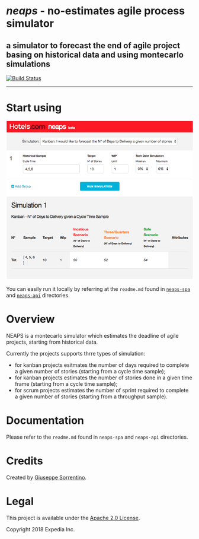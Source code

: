 # *neaps* - no-estimates agile process simulator

## a simulator to forecast the end of agile project basing on historical data and using montecarlo simulations

[![Build Status](https://travis-ci.org/HotelsDotCom/neaps.svg?branch=master)](https://travis-ci.org/HotelsDotCom/neaps)

---

# Start using

![Getting started.](screenshot.png "A screenshot of neaps with showing a basic simulation.")

You can easily run it locally by referring at the `readme.md` found in [`neaps-spa`](https://github.com/HotelsDotCom/neaps/blob/master/neaps-spa/README.md) and [`neaps-api`](https://github.com/HotelsDotCom/neaps/blob/master/neaps-api/readme.md) directories.

# Overview
NEAPS is a montecarlo simulator which estimates the deadline of agile projects, starting from historical data.

Currently the projects supports thrre types of simulation:
- for kanban projects esitmates the number of days required to complete a given number of stories (starting from a cycle time sample);
- for kanban projects estimates the number of stories done in a given time frame (starting from a cycle time sample);
- for scrum projects estimates the number of sprint required to complete a given number of stories (starting from a throughput sample).

# Documentation
Please refer to the `readme.md` found in `neaps-spa` and `neaps-api` directories.

# Credits
Created by [Giuseppe Sorrentino](https://github.com/glsorre).

# Legal
This project is available under the [Apache 2.0 License](http://www.apache.org/licenses/LICENSE-2.0.html).

Copyright 2018 Expedia Inc.
